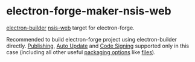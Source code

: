 # electron-forge-maker-nsis-web

[electron-builder](https://github.com/electron-userland/electron-builder) [nsis-web](https://github.com/electron-userland/electron-builder/wiki/NSIS) target for electron-forge.

Recommended to build electron-forge project using electron-builder directly.
[Publishing](https://github.com/electron-userland/electron-builder/wiki/Publishing-Artifacts),
[Auto Update](https://github.com/electron-userland/electron-builder/wiki/Auto-Update)
and [Code Signing](https://github.com/electron-userland/electron-builder/wiki/Code-Signing) supported only in this case
(including all other useful [packaging options](https://github.com/electron-userland/electron-builder/wiki/Options) like [files](https://github.com/electron-userland/electron-builder/wiki/Options#Config-files)). 